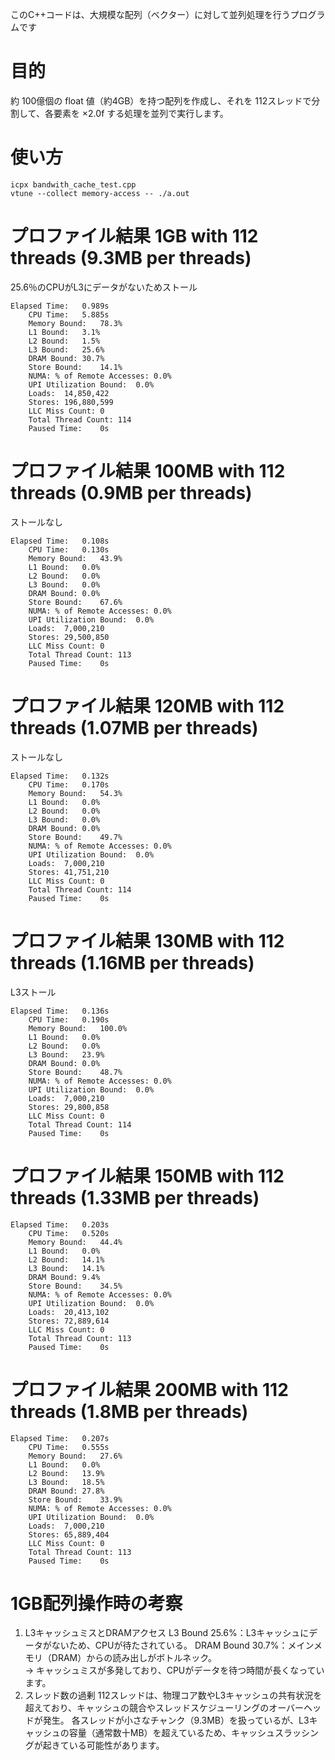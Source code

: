 このC++コードは、大規模な配列（ベクター）に対して並列処理を行うプログラムです

# 目的
約 100億個の float 値（約4GB）を持つ配列を作成し、それを 112スレッドで分割して、各要素を ×2.0f する処理を並列で実行します。

# 使い方
```
icpx bandwith_cache_test.cpp
vtune --collect memory-access -- ./a.out
```

# プロファイル結果 1GB with 112 threads (9.3MB per threads)
25.6％のCPUがL3にデータがないためストール

```
Elapsed Time:	0.989s
    CPU Time:	5.885s
    Memory Bound:	78.3%
    L1 Bound:	3.1%
    L2 Bound:	1.5%
    L3 Bound:	25.6%
    DRAM Bound:	30.7%
    Store Bound:	14.1%
    NUMA: % of Remote Accesses:	0.0%
    UPI Utilization Bound:	0.0%
    Loads:	14,850,422
    Stores:	196,880,599
    LLC Miss Count:	0
    Total Thread Count:	114
    Paused Time:	0s
```


# プロファイル結果 100MB with 112 threads (0.9MB per threads)
ストールなし
```
Elapsed Time:	0.108s
    CPU Time:	0.130s
    Memory Bound:	43.9%
    L1 Bound:	0.0%
    L2 Bound:	0.0%
    L3 Bound:	0.0%
    DRAM Bound:	0.0%
    Store Bound:	67.6%
    NUMA: % of Remote Accesses:	0.0%
    UPI Utilization Bound:	0.0%
    Loads:	7,000,210
    Stores:	29,500,850
    LLC Miss Count:	0
    Total Thread Count:	113
    Paused Time:	0s
```

# プロファイル結果 120MB with 112 threads (1.07MB per threads)
ストールなし
```
Elapsed Time:	0.132s
    CPU Time:	0.170s
    Memory Bound:	54.3%
    L1 Bound:	0.0%
    L2 Bound:	0.0%
    L3 Bound:	0.0%
    DRAM Bound:	0.0%
    Store Bound:	49.7%
    NUMA: % of Remote Accesses:	0.0%
    UPI Utilization Bound:	0.0%
    Loads:	7,000,210
    Stores:	41,751,210
    LLC Miss Count:	0
    Total Thread Count:	114
    Paused Time:	0s
```

# プロファイル結果 130MB with 112 threads (1.16MB per threads)
L3ストール
```
Elapsed Time:	0.136s
    CPU Time:	0.190s
    Memory Bound:	100.0%
    L1 Bound:	0.0%
    L2 Bound:	0.0%
    L3 Bound:	23.9%
    DRAM Bound:	0.0%
    Store Bound:	48.7%
    NUMA: % of Remote Accesses:	0.0%
    UPI Utilization Bound:	0.0%
    Loads:	7,000,210
    Stores:	29,800,858
    LLC Miss Count:	0
    Total Thread Count:	114
    Paused Time:	0s
```

# プロファイル結果 150MB with 112 threads (1.33MB per threads)
```
Elapsed Time:	0.203s
    CPU Time:	0.520s
    Memory Bound:	44.4%
    L1 Bound:	0.0%
    L2 Bound:	14.1%
    L3 Bound:	14.1%
    DRAM Bound:	9.4%
    Store Bound:	34.5%
    NUMA: % of Remote Accesses:	0.0%
    UPI Utilization Bound:	0.0%
    Loads:	20,413,102
    Stores:	72,889,614
    LLC Miss Count:	0
    Total Thread Count:	113
    Paused Time:	0s
```

# プロファイル結果 200MB with 112 threads (1.8MB per threads)
```
Elapsed Time:	0.207s
    CPU Time:	0.555s
    Memory Bound:	27.6%
    L1 Bound:	0.0%
    L2 Bound:	13.9%
    L3 Bound:	18.5%
    DRAM Bound:	27.8%
    Store Bound:	33.9%
    NUMA: % of Remote Accesses:	0.0%
    UPI Utilization Bound:	0.0%
    Loads:	7,000,210
    Stores:	65,889,404
    LLC Miss Count:	0
    Total Thread Count:	113
    Paused Time:	0s
```

# 1GB配列操作時の考察
1. L3キャッシュミスとDRAMアクセス
L3 Bound 25.6%：L3キャッシュにデータがないため、CPUが待たされている。
DRAM Bound 30.7%：メインメモリ（DRAM）からの読み出しがボトルネック。    
→ キャッシュミスが多発しており、CPUがデータを待つ時間が長くなっています。
2. スレッド数の過剰
112スレッドは、物理コア数やL3キャッシュの共有状況を超えており、キャッシュの競合やスレッドスケジューリングのオーバーヘッドが発生。
各スレッドが小さなチャンク（9.3MB）を扱っているが、L3キャッシュの容量（通常数十MB）を超えているため、キャッシュスラッシングが起きている可能性があります。



